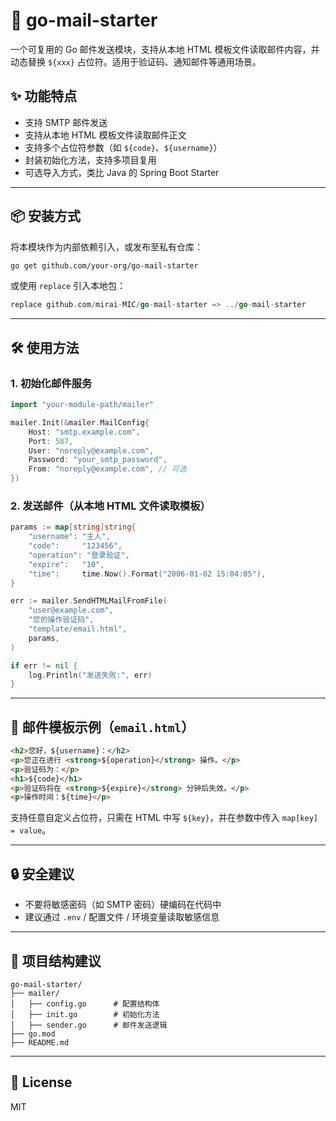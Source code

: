 # 📧 go-mail-starter

一个可复用的 Go 邮件发送模块，支持从本地 HTML 模板文件读取邮件内容，并动态替换 `${xxx}` 占位符。适用于验证码、通知邮件等通用场景。

## ✨ 功能特点

- 支持 SMTP 邮件发送
- 支持从本地 HTML 模板文件读取邮件正文
- 支持多个占位符参数（如 `${code}`、`${username}`）
- 封装初始化方法，支持多项目复用
- 可选导入方式，类比 Java 的 Spring Boot Starter

---

## 📦 安装方式

将本模块作为内部依赖引入，或发布至私有仓库：

```bash
go get github.com/your-org/go-mail-starter
```

或使用 `replace` 引入本地包：

```go
replace github.com/mirai-MIC/go-mail-starter => ../go-mail-starter
```

---

## 🛠️ 使用方法

### 1. 初始化邮件服务

```go
import "your-module-path/mailer"

mailer.Init(&mailer.MailConfig{
    Host: "smtp.example.com",
    Port: 587,
    User: "noreply@example.com",
    Password: "your_smtp_password",
    From: "noreply@example.com", // 可选
})
```

### 2. 发送邮件（从本地 HTML 文件读取模板）

```go
params := map[string]string{
    "username": "主人",
    "code":     "123456",
    "operation": "登录验证",
    "expire":   "10",
    "time":     time.Now().Format("2006-01-02 15:04:05"),
}

err := mailer.SendHTMLMailFromFile(
    "user@example.com",
    "您的操作验证码",
    "template/email.html",
    params,
)

if err != nil {
    log.Println("发送失败:", err)
}
```

---

## 📄 邮件模板示例（`email.html`）

```html
<h2>您好，${username}：</h2>
<p>您正在进行 <strong>${operation}</strong> 操作。</p>
<p>验证码为：</p>
<h1>${code}</h1>
<p>验证码将在 <strong>${expire}</strong> 分钟后失效。</p>
<p>操作时间：${time}</p>
```

支持任意自定义占位符，只需在 HTML 中写 `${key}`，并在参数中传入 `map[key] = value`。

---

## 🔒 安全建议

- 不要将敏感密码（如 SMTP 密码）硬编码在代码中
- 建议通过 `.env` / 配置文件 / 环境变量读取敏感信息

---

## 📁 项目结构建议

```
go-mail-starter/
├── mailer/
│   ├── config.go      # 配置结构体
│   ├── init.go        # 初始化方法
│   ├── sender.go      # 邮件发送逻辑
├── go.mod
├── README.md
```

---

## 📜 License

MIT
